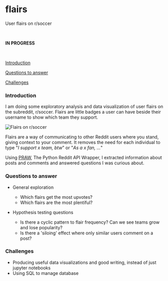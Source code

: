 # flairs
User flairs on r/soccer

<br />

**IN PROGRESS**

<br />

[Introduction](#introduction)

[Questions to answer](#questions-to-answer)

[Challenges](#challenges)


### Introduction
I am doing some exploratory analysis and data visualization of user flairs on the subreddit, r/soccer. Flairs are little badges a user 
can have beside their username to show which team they support. 

![Flairs on r/soccer](https://i.redd.it/h8x41bzbk2641.png)

Flairs are a way of communicating to other Reddit users where you stand, giving context to your comment. It removes the need for each 
individual to type "_I support x team, btw_" or "_As a x fan, ..._" 

Using [PRAW](https://praw.readthedocs.io/en/latest/), The Python Reddit API Wrapper, I extracted information about posts and comments 
and answered questions I was curious about. 

### Questions to answer

+ General exploration

    + Which flairs get the most upvotes? 
    + Which flairs are the most plentiful? 
    
+ Hypothesis testing questions
    + Is there a cyclic pattern to flair frequency? Can we see teams grow and lose popularity? 
    + Is there a 'siloing' effect where only similar users comment on a post? 


### Challenges
+ Producing useful data visualizations and good writing, instead of just jupyter notebooks
+ Using SQL to manage database
